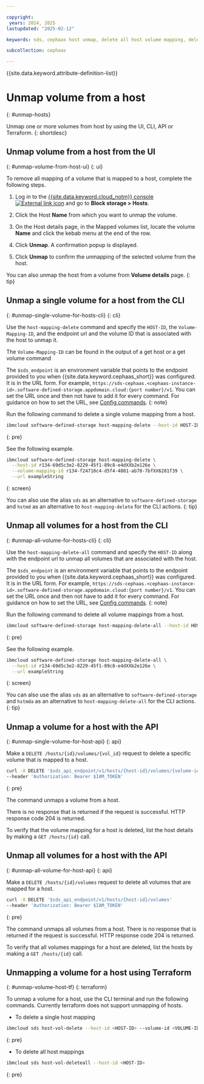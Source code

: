 ```yaml
---

copyright:
 years: 2024, 2025
lastupdated: "2025-02-12"

keywords: sds, cephaas host unmap, delete all host volume mapping, delete volume mapping for a host,

subcollection: cephaas

---
```


{{site.data.keyword.attribute-definition-list}}

# Unmap volume from a host
{: #unmap-hosts}

Unmap one or more volumes from host by using the UI, CLI, API or Terraform.
{: shortdesc}


## Unmap volume from a host from the UI
{: #unmap-volume-from-host-ui}
{: ui}

To remove all mapping of a volume that is mapped to a host, complete the following steps.

1. Log in to the [{{site.data.keyword.cloud_notm}} console ![External link icon](../icons/launch-glyph.svg "External link icon")](https://{DomainName}/software-defined-storage) and go to **Block storage > Hosts**.

2. Click the Host **Name** from which you want to unmap the volume.

3. On the Host details page, in the Mapped volumes list, locate the volume **Name** and click the kebab menu at the end of the row.

4. Click **Unmap**. A confirmation popup is displayed.

5. Click **Unmap** to confirm the unmapping of the selected volume from the host.


You can also unmap the host from a volume from **Volume details** page.
{: tip}




## Unmap a single volume for a host from the CLI
{: #unmap-single-volume-for-hosts-cli}
{: cli}

Use the `host-mapping-delete` command and specify the `HOST-ID`, the `Volume-Mapping-ID`, and the endpoint url and the volume ID that is associated with the host to unmap it.

The `Volume-Mapping-ID` can be found in the output of a get host or a get volume command

The `$sds_endpoint` is an environment variable that points to the endpoint provided to you when {{site.data.keyword.cephaas_short}} was configured. It is in the URL form. For example, `https://sds-cephaas.<cephaas-instance-id>.software-defined-storage.appdomain.cloud:{port number}/v1`. You can set the URL once and then not have to add it for every command. For guidance on how to set the URL, see [Config commands](/docs/cephaas?topic=cephaas-ic-sds-cli-reference&interface=cli#ic-config-commands).
{: note}

Run the following command to delete a single volume mapping from a host.

```sh
ibmcloud software-defined-storage host-mapping-delete --host-id HOST-ID --volume-mapping-id VOLUME-MAPPING-ID
```
{: pre}

See the following example.

```sh
ibmcloud software-defined-storage host-mapping-delete \
  --host-id r134-69d5c3e2-8229-45f1-89c8-e4dXXb2e126e \
  --volume-mapping-id r134-f24710c4-d5f4-4881-ab78-7bfXX6281f39 \
  --url exampleString
```
{: screen}

You can also use the alias `sds` as an alternative to `software-defined-storage` and `hstmd` as an alternative to `host-mapping-delete` for the CLI actions.
{: tip}


## Unmap all volumes for a host from the CLI
{: #unmap-all-volume-for-hosts-cli}
{: cli}

Use the `host-mapping-delete-all` command and specify the `HOST-ID` along with the endpoint url to unmap all volumes that are associated with the host.

The `$sds_endpoint` is an environment variable that points to the endpoint provided to you when {{site.data.keyword.cephaas_short}} was configured. It is in the URL form. For example, `https://sds-cephaas.<cephaas-instance-id>.software-defined-storage.appdomain.cloud:{port number}/v1`. You can set the URL once and then not have to add it for every command. For guidance on how to set the URL, see [Config commands](/docs/cephaas?topic=cephaas-ic-sds-cli-reference&interface=cli#ic-config-commands).
{: note}

Run the following command to delete all volume mappings from a host.

```sh
ibmcloud software-defined-storage host-mapping-delete-all --host-id HOST-ID
```
{: pre}

See the following example.

```sh
ibmcloud software-defined-storage host-mapping-delete-all \
  --host-id r134-69d5c3e2-8229-45f1-89c8-e4dXXb2e126e \
  --url exampleString
```
{: screen}

You can also use the alias `sds` as an alternative to `software-defined-storage` and `hstmda` as an alternative to `host-mapping-delete-all` for the CLI actions.
{: tip}

## Unmap a volume for a host with the API
{: #unmap-single-volume-for-host-api}
{: api}

Make a `DELETE /hosts/{id}/volumes/{vol_id}` request to delete a specific volume that is mapped to a host.

```sh
curl -X DELETE '$sds_api_endpoint/v1/hosts/{host-id}/volumes/{volume-id}'
--header 'Authorization: Bearer $IAM_TOKEN'
```
{: pre}

The command unmaps a volume from a host.

There is no response that is returned if the request is successful. HTTP response code 204 is returned.


To verify that the volume mapping for a host is deleted, list the host details by making a `GET /hosts/{id}` call.



## Unmap all volumes for a host with the API
{: #unmap-all-volume-for-host-api}
{: api}

Make a `DELETE /hosts/{id}/volumes` request to delete all volumes that are mapped for a host.

```sh
curl -X DELETE '$sds_api_endpoint/v1/hosts/{host-id}/volumes'
--header 'Authorization: Bearer $IAM_TOKEN'
```
{: pre}

The command unmaps all volumes from a host.
There is no response that is returned if the request is successful. HTTP response code 204 is returned.


To verify that all volumes mappings for a host are deleted, list the hosts by making a `GET /hosts/{id}` call.

## Unmapping a volume for a host using Terraform
{: #unmap-volume-host-tf}
{: terraform}

To unmap a volume for a host, use the CLI terminal and run the following commands. Currently terraform does not support unmapping of hosts.

* To delete a single host mapping

```sh
ibmcloud sds host-vol-delete --host-id <HOST-ID> --volume-id <VOLUME-ID>
```
{: pre}

* To delete all host mappings

```sh
ibmcloud sds host-vol-deleteall --host-id <HOST-ID>
```
{: pre}

